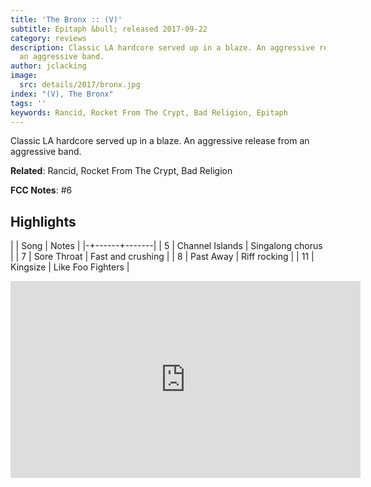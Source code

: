 ```yaml
---
title: 'The Bronx :: (V)'
subtitle: Epitaph &bull; released 2017-09-22
category: reviews
description: Classic LA hardcore served up in a blaze. An aggressive release from
  an aggressive band.
author: jclacking
image:
  src: details/2017/bronx.jpg
index: "(V), The Bronx"
tags: ''
keywords: Rancid, Rocket From The Crypt, Bad Religion, Epitaph
---
```

Classic LA hardcore served up in a blaze. An aggressive release from an aggressive band.<!--more-->

**Related**: Rancid, Rocket From The Crypt, Bad Religion

**FCC Notes**: #6

## Highlights

| | Song | Notes |
|-+------+-------|
| 5 | Channel Islands | Singalong chorus |
| 7 | Sore Throat | Fast and crushing |
| 8 | Past Away | Riff rocking |
| 11 | Kingsize | Like Foo Fighters |

<div class="tlo-detail-video"><iframe width="560" height="315" src="https://www.youtube.com/embed/ASt7ZRSWiKo" frameborder="0" allow="autoplay; encrypted-media" allowfullscreen></iframe></div>

